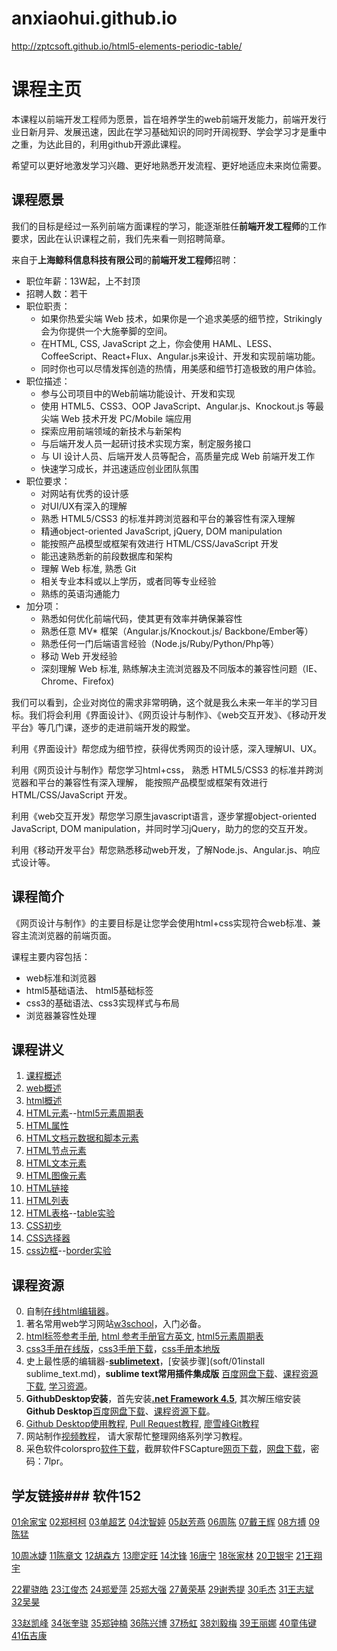 # anxiaohui.github.io
http://zptcsoft.github.io/html5-elements-periodic-table/
# 课程主页 
本课程以前端开发工程师为愿景，旨在培养学生的web前端开发能力，前端开发行业日新月异、发展迅速，因此在学习基础知识的同时开阔视野、学会学习才是重中之重，为达此目的，利用github开源此课程。

希望可以更好地激发学习兴趣、更好地熟悉开发流程、更好地适应未来岗位需要。

## 课程愿景

我们的目标是经过一系列前端方面课程的学习，能逐渐胜任**前端开发工程师**的工作要求，因此在认识课程之前，我们先来看一则招聘简章。

来自于**上海鲸科信息科技有限公司**的**前端开发工程师**招聘：

- 职位年薪：13W起，上不封顶
- 招聘人数：若干
- 职位职责：
     - 如果你热爱尖端 Web 技术，如果你是一个追求美感的细节控，Strikingly会为你提供一个大施拳脚的空间。
     - 在HTML, CSS, JavaScript 之上，你会使用 HAML、LESS、CoffeeScript、React+Flux、Angular.js来设计、开发和实现前端功能。
     - 同时你也可以尽情发挥创造的热情，用美感和细节打造极致的用户体验。
- 职位描述：
    - 参与公司项目中的Web前端功能设计、开发和实现
    - 使用 HTML5、CSS3、OOP JavaScript、Angular.js、Knockout.js 等最尖端 Web 技术开发 PC/Mobile 端应用
    - 探索应用前端领域的新技术与新架构
    - 与后端开发人员一起研讨技术实现方案，制定服务接口
    - 与 UI 设计人员、后端开发人员等配合，高质量完成 Web 前端开发工作
    - 快速学习成长，并迅速适应创业团队氛围
- 职位要求：
    - 对网站有优秀的设计感
    - 对UI/UX有深入的理解
    - 熟悉 HTML5/CSS3 的标准并跨浏览器和平台的兼容性有深入理解
    - 精通object-oriented JavaScript, jQuery, DOM manipulation
    - 能按照产品模型或框架有效进行 HTML/CSS/JavaScript 开发
    - 能迅速熟悉新的前段数据库和架构
    - 理解 Web 标准, 熟悉 Git 
    - 相关专业本科或以上学历，或者同等专业经验
    - 熟练的英语沟通能力
- 加分项：
    - 熟悉如何优化前端代码，使其更有效率并确保兼容性
    - 熟悉任意 MV* 框架（Angular.js/Knockout.js/ Backbone/Ember等）
    - 熟悉任何一门后端语言经验（Node.js/Ruby/Python/Php等）
    - 移动 Web 开发经验
    - 深刻理解 Web 标准, 熟练解决主流浏览器及不同版本的兼容性问题（IE、Chrome、Firefox)

我们可以看到，企业对岗位的需求非常明确，这个就是我么未来一年半的学习目标。我们将会利用《界面设计》、《网页设计与制作》、《web交互开发》、《移动开发平台》等几门课，逐步的走进前端开发的殿堂。

利用《界面设计》帮您成为细节控，获得优秀网页的设计感，深入理解UI、UX。

利用《网页设计与制作》帮您学习html+css， 熟悉 HTML5/CSS3 的标准并跨浏览器和平台的兼容性有深入理解， 能按照产品模型或框架有效进行 HTML/CSS/JavaScript 开发。

利用《web交互开发》帮您学习原生javascript语言，逐步掌握object-oriented JavaScript, DOM manipulation，并同时学习jQuery，助力的您的交互开发。

利用《移动开发平台》帮您熟悉移动web开发，了解Node.js、Angular.js、响应式设计等。

## 课程简介

《网页设计与制作》的主要目标是让您学会使用html+css实现符合web标准、兼容主流浏览器的前端页面。

课程主要内容包括：

- web标准和浏览器
- html5基础语法、 html5基础标签
- css3的基础语法、css3实现样式与布局
- 浏览器兼容性处理

## 课程讲义
01. [课程概述](//zptcsoft.github.io/ppt/01.htm)
02. [web概述](//zptcsoft.github.io/ppt/02.htm)
03. [html概述](//zptcsoft.github.io/ppt/03.htm)
04. [HTML元素](//zptcsoft.github.io/ppt/04.htm)--[html5元素周期表](//zptcsoft.github.io/html5-elements-periodic-table/)
05. [HTML属性](//zptcsoft.github.io/ppt/05.htm)
06. [HTML文档元数据和脚本元素](//zptcsoft.github.io/ppt/06.htm)
07. [HTML节点元素](//zptcsoft.github.io/ppt/07.htm)
08. [HTML文本元素](//zptcsoft.github.io/ppt/08.htm)
09. [HTML图像元素](//zptcsoft.github.io/ppt/09.htm)
10. [HTML链接](//zptcsoft.github.io/ppt/10.htm)
11. [HTML列表](//zptcsoft.github.io/ppt/11.htm)
12. [HTML表格](//zptcsoft.github.io/ppt/12.htm)--[table实验](//zptcsoft.github.io/ppt/demos/table.html)
13. [CSS初步](//zptcsoft.github.io/ppt/13.htm)
14. [CSS选择器](//zptcsoft.github.io/ppt/14.htm)
15. [css边框](//zptcsoft.github.io/ppt/14.htm)--[border实验](//zptcsoft.github.io/ppt/demos/border.html)

## 课程资源
0.  自制[在线html编辑器](//zptcsoft.github.io/ppt/demos/editor.html)。
1.  著名常用web学习网站[w3school](//www.w3school.com.cn/)，入门必备。
2.  [html标签参考手册](http://www.w3school.com.cn/tags/html_ref_byfunc.asp), [html 参考手册官方英文](https://www.w3.org/TR/html-markup/), [html5元素周期表](//zptcsoft.github.io/html5-elements-periodic-table/)
3.  [css3手册在线版](//css.doyoe.com/)，[css3手册下载](//css.doyoe.com/css.chm)，[css手册本地版](//zptcsoft.github.io/css3/)
4.  史上最性感的编辑器-[**sublimetext**](www.sublimetext.com/)，[安装步骤](soft/01install sublime_text.md)，**sublime text常用插件集成版** [百度网盘下载](//pan.baidu.com/s/1nubND8l)、[课程资源下载](//github.com/zptcsoft/zptcsoft.github.io/raw/dev/soft/01Sublime%20Text%202.0.2%20x64.rar), [学习资源](//www.jianshu.com/p/d1b9a64e2e37)。
5.  **GithubDesktop安装**，首先安装[**.net Framework 4.5**](//www.microsoft.com/zh-cn/download/details.aspx?id=30653), 其次解压缩安装**Github Desktop**[百度网盘下载](//pan.baidu.com/s/1i4bVR4T)、[课程资源下载](//github.com/zptcsoft/zptcsoft.github.io/raw/dev/soft/02Github%20Desktop.rar)。
6. [Github Desktop使用教程](https://github.com/zptcsoft/zptcsoft.github.io/blob/master/soft/02HowToUseGithubDesktop.md), [Pull Request教程](), [廖雪峰Git教程](http://www.liaoxuefeng.com/wiki/0013739516305929606dd18361248578c67b8067c8c017b000)
7.  网站制作[视频教程](http://v.dxsbb.com/topiclist/wangzhan.html)， 请大家帮忙整理网络系列学习教程。
8.  采色软件colorspro[软件下载](http://pan.baidu.com/s/1eRvaJj8)，截屏软件FSCapture[网页下载](http://cy.cr173.com/fscapture_gr.zip)，[网盘下载](http://pan.baidu.com/s/1i39tjDj)，密码：7lpr。

## 学友链接### 软件152
[01余家宝](//github.com/prtake/prtake.github.io) 
[02郑柯柯](//github.com/771490657/771490657.github.io)
[03单超艺](//github.com/Mometime/Mometime.github.io)
[04沈智婷](//github.com/sehun1/sehun1.github.io)
[05赵芳燕](//github.com/dwhshabi/dwhshabi.github.io)
[06周陈](//github.com/zczptc/zczptc.github.io)
[07戴王辉](//github.com/zfyshabiya/zfyshabiya.github.io)
[08方搏](//github.com/acher886654/acher886654.github.io)
[09陈猛](//github.com/chen321/chen321.github.io)

[10周冰婕](//github.com/zptczbj/zptczbj.github.io)
[11陈章文](//github.com/saber12458/saber12458.github.io) 
[12胡森方](//github.com/794710545/zptcsoft.github.io)
[13廖定旺](//github.com/1264673023/1264673023.github.io)
[14沈锋](https://github.com/nipia/nipia.github.io)
[16唐宁](//github.com/s404/s404.github.io)
[18张家林](//github.com/1097919195/1097919195.github.io)
[20卫银宇](//github.com/znbys/znbys.github.io) 
[21王翔宇](//github.com/a12306/a12306.github.io)

[22瞿骁皓](//github.com/wowowowowo/wowowowowo.github.io)
[23江俊杰](//github.com/hyyqc/hyyqc.github.io)
[24郑爱萍](//github.com/aipingzheng.github.io) 
[25郑大强](//github.com/xxtgongge.github.io)
[27黄荣基](//github.com/ss507/jdgfissb)
[29谢秀提](//github.com/xiexiuti/xiexiuti.github.io)
[30毛杰](//github.com/wdwz/wdwz.github.io/)
[31王志斌](//github.com/connnot/connnot.github.io)
[32吴昊](//github.com/charygus/charygus.github.io)

[33赵凯峰](//github.com/Mometime/mometime.github.io)
[34张奎骁](//github.com/waseni/waseni.github.io)
[35郑钟楠](//github.com/279315363/279345363.github.io)
[36陈兴博](//github.com/anxiaohui/anxiaohui.github.io)
[37杨虹](//github.com/misshong/misshong.github.io)
[38刘毅梅](//github.com/gcllym/gcllym.github.io)
[39王丽娜](//github.com/waseni/waseni.github.io)
[40童伟键](//github.com/twjznb/twjznb.github.io)
[41伍吉康](https://github.com/121243380/121243380.github.io)


